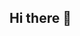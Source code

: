 ## Hi there 👋

<!--
**lorde-ives/lorde-ives** is a ✨ _special_ ✨ repository because its `README.md` (this file) appears on your GitHub profile.

- 🌱 I’m currently learning ...
- 👯 I’m looking to collaborate on anything 
- 📫 How to reach me: I'm not sure
- 😄 Pronouns: He/They
-->
